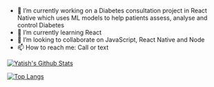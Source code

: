
- 🔭 I’m currently working on a Diabetes consultation project in React Native which uses ML models to help patients assess, analyse and control Diabetes
- 🌱 I’m currently learning React
- 👯 I’m looking to collaborate on JavaScript, React Native and Node 
- 📫 How to reach me: Call or text


[![Yatish's Github Stats](https://github-readme-stats.vercel.app/api?username=yatish1606&show_icons=true&theme=highcontrast)](https://github.com/anuraghazra/github-readme-stats)

[![Top Langs](https://github-readme-stats.vercel.app/api/top-langs/?username=yatish1606)](https://github.com/anuraghazra/github-readme-stats)
